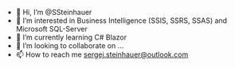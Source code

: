 - 👋 Hi, I’m @SSteinhauer
- 👀 I’m interested in Business Intelligence (SSIS, SSRS, SSAS) and Microsoft SQL-Server
- 🌱 I’m currently learning C# Blazor
- 💞️ I’m looking to collaborate on ...
- 📫 How to reach me sergej.steinhauer@outlook.com

<!---
SSteinhauer/SSteinhauer is a ✨ special ✨ repository because its `README.md` (this file) appears on your GitHub profile.
You can click the Preview link to take a look at your changes.
--->
